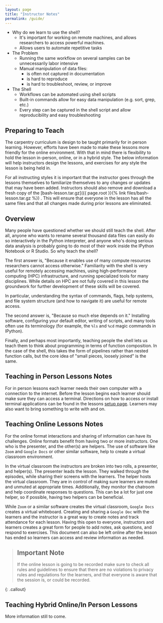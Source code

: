 ```yaml
---
layout: page
title: "Instructor Notes"
permalink: /guide/
---
```

*   Why do we learn to use the shell?
    *   It's important for working on remote machines, and allows researchers to access powerful machines.
    *   Allows users to automate repetitive tasks
*   The Problem
    *   Running the same workflow on several samples can be unnecessarily labor intensive
    *   Manual manipulation of data files:
        *   is often not captured in documentation
        *   is hard to reproduce
        *   is hard to troubleshoot, review, or improve
*   The Shell
    *   Workflows can be automated using shell scripts
    *   Built-in commands allow for easy data manipulation (e.g. sort, grep, etc.)
    *   Every step can be captured in the shell script and allow reproducibility and easy troubleshooting

## Preparing to Teach ##
The carpentry curriculum is design to be taught primarily for in person learning. However, efforts
have been made to make these lessons more friendly for the online environment. With that in mind 
there is flexibility to hold the lesson in-person, online, or in a hybrid style. The below 
information will help instructors design the lessons, and exercises for any style the lesson 
is being held in.

For all instructing styles it is important that the instructor goes through the lessons themselves to
familiarize themselves to any changes or updates that may have been added. Instructors should also 
remove and download a fresh copy of the [bash-lesson.tar.gz]({{ page.root }}{% link files/bash-lesson.tar.gz %})
. This will ensure that everyone in the lesson has all the same files and that all changes made during
prior lessons are eliminated.

## Overview

Many people have questioned whether we should still teach the shell.
After all,
anyone who wants to rename several thousand data files
can easily do so interactively in the Python interpreter,
and anyone who's doing serious data analysis
is probably going to do most of their work inside the IPython Notebook or R Studio.
So why teach the shell?

The first answer is,
"Because it enables use of many compute resources researchers cannot access otherwise."
Familiarity with the shell is very useful for remotely accessing machines,
using high-performance computing (HPC) infrastructure,
and running specialized tools for many disciplines.
While details on HPC are not fully covered in this lesson the groundwork for further development of these skills
will be covered.

In particular,
understanding the syntax of commands, flags, help systems, and
file system structure (and how to navigate it) are useful for remote access.

The second answer is,
"Because so much else depends on it."
Installing software,
configuring your default editor,
writing of scripts, and
many tools often use its terminology
(for example, the `%ls` and `%cd` magic commands in IPython).



Finally,
and perhaps most importantly,
teaching people the shell lets us teach them 
to think about programming in terms of function composition.
In the case of the shell,
this takes the form of pipelines rather than nested function calls,
but the core idea of "small pieces, loosely joined" is the same.

## Teaching in Person Lessons Notes 
For in person lessons  each learner needs their own computer with a connection to the internet. 
Before the lesson begins each learner should make sure they can access a terminal. Directions
on how to access or install terminal applications can be found in the 
lessons [setup page]({{site.url}}{{site.baseurl}}/setup). Learners may also want to bring something
to write with and on. 



## Teaching Online Lessons Notes ##
For the online format interactions and sharing of information can have its challenges. Online formats 
benefit from having two or more instructors. One who is the presenter, and the other(s) are helpers.
The use of software like `Zoom` and `Google Docs` or other similar software, help to create a virtual
classroom environment. 

In the virtual classroom the instructors are broken into two rolls, a presenter, and helper(s). The
presenter leads the lesson. They walked through the episodes, while sharing their screens with the learners. 
The helper hosts the virtual classroom. They are in control of making sure learners are muted and unmuted
at appropriate times. Additionally, they monitor the chatroom and help coordinate responses to 
questions. This can be a lot for just one helper, so if possible, having two helpers can be beneficial.

While `Zoom` or a similar software creates the virtual classroom, `Google Docs` creates a virtual whiteboard.
Creating and sharing a `Google Doc` with the learners and the instructor is a great way to create notes and
track attendance for each lesson. Having this open to everyone, instructors and learners creates a great form 
for people to add notes, ask questions, and respond to exercises. This document can also be left online 
after the lesson has ended so learners can access and review information as needed.

> ## Important Note
>
>  If the online lesson is going to be recorded make sure to check all rules and guidelines to ensure that 
>  there are no violations to privacy rules and regulations for the learners, and that everyone is aware 
>  that the session is, or could be recorded. 
>
{: .callout}


## Teaching Hybrid Online/In Person Lessons
More information still to come. 